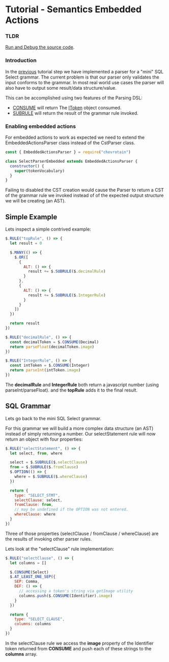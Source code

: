# Tutorial - Semantics Embedded Actions

### TLDR

[Run and Debug the source code](https://github.com/chevrotain/chevrotain/tree/master/examples/tutorial/step3_actions/step3b_actions_embedded.js).

### Introduction

In the [previous](./step2_parsing.md) tutorial step
we have implemented a parser for a "mini" SQL Select grammar. The current problem is that our parser only
validates the input conforms to the grammar. In most real world use cases the parser will also have to output some
result/data structure/value.

This can be accomplished using two features of the Parsing DSL:

- [CONSUME](https://chevrotain.io/documentation/9_0_2/classes/embeddedactionsparser.html#consume) will return
  The [IToken](https://chevrotain.io/documentation/9_0_2/interfaces/itoken.html) object consumed.
- [SUBRULE](https://chevrotain.io/documentation/9_0_2/classes/embeddedactionsparser.html#subrule) will return
  the result of the grammar rule invoked.

### Enabling embedded actions

For embedded actions to work as expected we need to extend the EmbeddedActionsParser class instead of the CstParser class.

```javascript
const { EmbeddedActionsParser } = require("chevrotain")

class SelectParserEmbedded extends EmbeddedActionsParser {
  constructor() {
    super(tokenVocabulary)
  }
}
```

Failing to disabled the CST creation would cause the Parser to return a CST of the grammar rule
we invoked instead of of the expected output structure we will be creating (an AST).

## Simple Example

Lets inspect a simple contrived example:

```javascript
$.RULE("topRule", () => {
  let result = 0

  $.MANY(() => {
    $.OR([
      {
        ALT: () => {
          result += $.SUBRULE($.decimalRule)
        }
      },
      {
        ALT: () => {
          result += $.SUBRULE($.IntegerRule)
        }
      }
    ])
  })

  return result
})

$.RULE("decimalRule", () => {
  const decimalToken = $.CONSUME(Decimal)
  return parseFloat(decimalToken.image)
})

$.RULE("IntegerRule", () => {
  const intToken = $.CONSUME(Integer)
  return parseInt(intToken.image)
})
```

The **decimalRule** and **IntegerRule** both return a javascript number (using parseInt/parseFloat).
and the **topRule** adds it to the final result.

## SQL Grammar

Lets go back to the mini SQL Select grammar.

For this grammar we will build a more complex data structure (an AST) instead of simply returning a number.
Our selectStatement rule will now return an object with four properties:

```javascript
$.RULE("selectStatement", () => {
  let select, from, where

  select = $.SUBRULE($.selectClause)
  from = $.SUBRULE($.fromClause)
  $.OPTION(() => {
    where = $.SUBRULE($.whereClause)
  })

  return {
    type: "SELECT_STMT",
    selectClause: select,
    fromClause: from,
    // may be undefined if the OPTION was not entered.
    whereClause: where
  }
})
```

Three of those properties (selectClause / fromClause / whereClause) are the results of invoking
other parser rules.

Lets look at the "selectClause" rule implementation:

```javascript
$.RULE("selectClause", () => {
  let columns = []

  $.CONSUME(Select)
  $.AT_LEAST_ONE_SEP({
    SEP: Comma,
    DEF: () => {
      // accessing a token's string via getImage utility
      columns.push($.CONSUME(Identifier).image)
    }
  })

  return {
    type: "SELECT_CLAUSE",
    columns: columns
  }
})
```

In the selectClause rule we access the **image** property of the Identifier token returned from **CONSUME**
and push each of these strings to the **columns** array.
